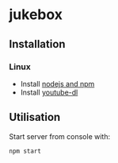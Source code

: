 # jukebox

## Installation

### Linux

* Install [nodejs and npm](https://nodejs.org/)
* Install [youtube-dl](https://rg3.github.io/youtube-dl/)

## Utilisation

Start server from console with:
```sh
npm start
```

